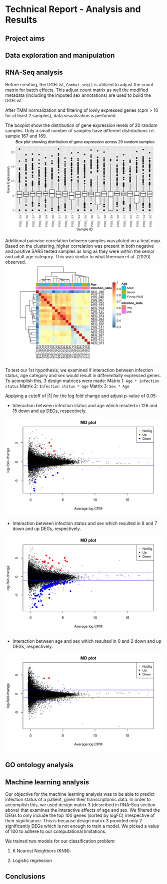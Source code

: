 # Technical Report - Analysis and Results 

## Project aims 

## Data exploration and manipulation 

## RNA-Seq analysis

Before creating, the DGEList, `Combat_seq()` is utilized to adjust the count matrix for batch effects. This adjust count matrix as well the modified metadata (including the imputed sex annotations) are used to build the DGEList. 

After TMM normalization and filtering of lowly expressed genes (cpm > 10 for at least 2 samples), data visualization is perfomed. 

The boxplot show the distribution of gene expression levels of 20 random samples. Only a small number of samples have different distributions i.e. sample 167 and 169.
![Box plot](Results/Plots/box_plot.jpg)  

Additional pairwise correlation between samples was ploted on a heat map. Based on the clustering, higher correlation was present in both negative and positive SARS tested samples as long as they were within the senior and adult age category. This was similar to what liberman et al. (2020) observed.
![Heat map](Results/Plots/heatmap.png)

To test our 1st hypothesis, we examined if interaction between infection status, age category and sex would result in differentially expressed genes. To acomplish this, 3 design matrices were made:
Matrix 1: `Age * infection status`
Matrix 2: `Infection status * age`
Matrix 3: `Sex * Age`

Applying a cutoff of |1| for the log fold change and adjust p-value of 0.05: 

- Interaction between infection status and age which resuted in 126 and 15 down and up DEGs, respectively.

![](Results/Plots/MD_1.png)

- Interaction between infection status and sex which resulted in 8 and 7 down and up DEGs, respectively.

![](Results/Plots/MD_2.png)

- Interaction between age and sex which resulted in 0 and 2 down and up DEGs, respectively. 

![](Results/Plots/MD_3.png)


## GO ontology analysis

## Machine learning analysis

Our objective for the machine learning analysis was to be able to predict infection status of a patient, given their transcriptomic data. In order to accomplish this, we used design matrix 3 (described in RNA-Seq section above) that examines the interactive effects of age and sex. We filtered the DEGs to only include the top 100 genes (sorted by logFC) irrespective of their significance. This is because design matrix 3 provided only 2 significantly DEGs which is not enough to train a model. We picked a value of 100 to adhere to our computational limitations. 

We trained two models for our classification problem:

1) K Nearest Neighbors (KNN): 

2) Logistic regression 



## Conclusions 
